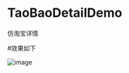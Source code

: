 # TaoBaoDetailDemo
仿淘宝详情

#效果如下

![image](https://github.com/rockyOpenSource/TaoBaoDetailDemo/blob/master/Taobao.gif)
